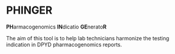 # PHINGER
<b>PH</b>armacogenomics <b>IN</b>dicatio <b>GE</b>nerato<b>R</b>

The aim of this tool is to help lab technicians harmonize the testing indication in DPYD pharmacogenomics reports.
